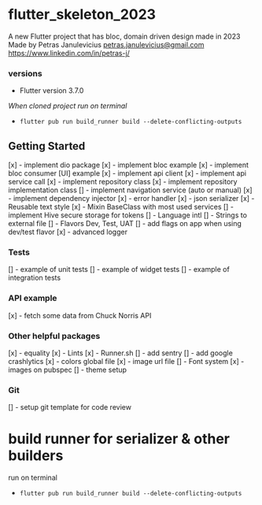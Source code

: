 # flutter_skeleton_2023

A new Flutter project that has bloc, domain driven design made in 2023
Made by Petras Janulevicius
petras.janulevicius@gmail.com
https://www.linkedin.com/in/petras-j/


### versions
- Flutter version 3.7.0

*When cloned project run on terminal*
- `flutter pub run build_runner build --delete-conflicting-outputs`

## Getting Started
[x] - implement dio package
[x] - implement bloc example
[x] - implement bloc consumer [UI] example
[x] - implement api client
[x] - implement api service call
[x] - implement repository class
[x] - implement repository implementation class
[] - implement navigation service (auto or manual)
[x] - implement dependency injector
[x] - error handler
[x] - json serializer
[x] - Reusable text style
[x] - Mixin BaseClass with most used services
[] - implement Hive secure storage for tokens
[] - Language intl
[] - Strings to external file
[] - Flavors Dev, Test, UAT
[] - add flags on app when using dev/test flavor
[x] - advanced logger

### Tests
[] - example of unit tests
[] - example of widget tests
[] - example of integration tests

### API example
[x] - fetch some data from Chuck Norris API

### Other helpful packages
[x] - equality
[x] - Lints
[x] - Runner.sh
[] - add sentry
[] - add google crashlytics
[x] - colors global file
[x] - image url file
[] - Font system
[x] - images on pubspec
[] - theme setup

### Git
[] - setup git template for code review

# build runner for serializer & other builders
run on terminal
- `flutter pub run build_runner build --delete-conflicting-outputs`